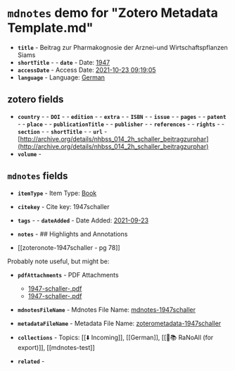 # `mdnotes` demo for "Zotero Metadata Template.md"

- **`title`** - Beitrag zur Pharmakognosie der Arznei-und Wirtschaftspflanzen Siams
- **`shortTitle`** - - **`date`** -  Date: [1947](1947)
- **`accessDate`** -  Access Date: [2021-10-23 09:19:05](2021-10-23-09:19:05)
- **`language`** -  Language: [German](german)

## zotero fields

- **`country`** - - **`DOI`** - - **`edition`** - - **`extra`** - - **`ISBN`** - - **`issue`** - - **`pages`** - - **`patent`** - - **`place`** - - **`publicationTitle`** - - **`publisher`** - - **`references`** - - **`rights`** - - **`section`** - - **`shortTitle`** - - **`url`** - [http://archive.org/details/nhbss_014_2h_schaller_beitragzurphar](http://archive.org/details/nhbss_014_2h_schaller_beitragzurphar)
- **`volume`** - 

## `mdnotes`  fields

- **`itemType`** -  Item Type: [Book](book)
- **`citekey`** -  Cite key: 1947schaller
- **`tags`** - - **`dateAdded`** -  Date Added: [2021-09-23](2021-09-23)
- **`notes`** - ## Highlights and Annotations

- [[zoteronote-1947schaller - pg 78]]

Probably note useful, but might be:

- **`pdfAttachments`** -  PDF Attachments
	- [1947-schaller-.pdf](zotero://open-pdf/library/items/EQRBRRM5)
	- [1947-schaller-.pdf](zotero://open-pdf/library/items/6WVX4CUE)

- **`mdnotesFileName`** -  Mdnotes File Name: [mdnotes-1947schaller](mdnotes-1947schaller)

- **`metadataFileName`** -  Metadata File Name: [zoterometadata-1947schaller](zoterometadata-1947schaller)

- **`collections`** -  Topics: [[⬇️ Incoming]], [[German]], [[🌿📚 RaNoAll (for export)]], [[mdnotes-test]]

- **`related`** - 
  